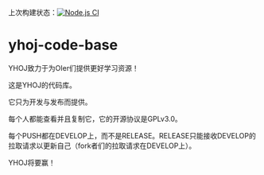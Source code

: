上次构建状态：[![Node.js CI](https://github.com/YHBZ/yhoj-code-base/actions/workflows/node.js.yml/badge.svg?branch=develop)](https://github.com/YHBZ/yhoj-code-base/actions/workflows/node.js.yml)  

# yhoj-code-base
YHOJ致力于为OIer们提供更好学习资源！


这是YHOJ的代码库。

它只为开发与发布而提供。

每个人都能查看并且复制它，它的开源协议是GPLv3.0。

每个PUSH都在DEVELOP上，而不是RELEASE。RELEASE只能接收DEVELOP的拉取请求以更新自己（fork者们的拉取请求在DEVELOP上）。 

YHOJ将要赢！
